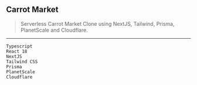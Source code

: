 ## Carrot Market
> Serverless Carrot Market Clone using NextJS, Tailwind, Prisma, PlanetScale and Cloudflare.
------------
```
Typescript
React 18
NextJS
Tailwind CSS
Prisma
PlanetScale
Cloudflare
```